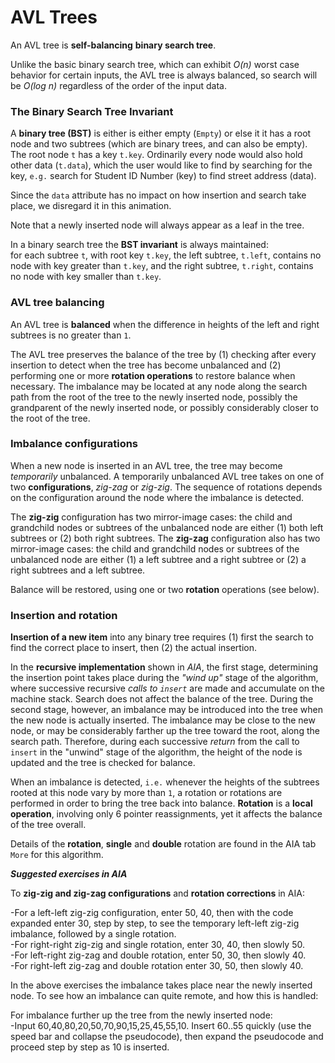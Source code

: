 # AVL Trees

An AVL tree is **self-balancing** **binary search tree**.

Unlike the basic binary search tree, which can exhibit *O(n)* worst case behavior for certain inputs, the AVL tree is always balanced, so search will be *O(log n)*
regardless of the order of the input data. 

### The Binary Search Tree Invariant

A **binary tree (BST)** is either is either empty (`Empty`) or else it
it has a root node and two subtrees (which are binary trees, and can also be empty).
The root node `t` has a key `t.key`. Ordinarily every node would also
hold other data (`t.data`), which the user would like to find by
searching for the key, `e.g.` search for Student ID Number (key) to find street address (data).  

Since the `data` attribute has no impact on 
how insertion and search take place, we disregard it in this animation.
	

Note that a newly inserted node will always appear as a leaf
in the tree. 
		
In a binary search tree the **BST invariant** is always maintained:\
for each 
subtree `t`, with root key `t.key`, the left subtree, `t.left`, 
contains no node with key greater than `t.key`, and the right subtree,
`t.right`, contains no node with key smaller than `t.key`.

### AVL tree balancing 

An AVL tree is **balanced** when the difference in heights of the left and right subtrees is no greater than `1`. 



The AVL tree preserves the balance of the tree by (1) checking after every insertion to detect
when the tree has become unbalanced
and (2) performing one or more **rotation operations** to restore balance when necessary.
The imbalance may be located at
any node along the search path from the root of the tree to the newly inserted node, possibly the grandparent of the newly inserted node, or 
possibly 
considerably closer to the root of the tree.



### Imbalance configurations 

When a new node is inserted in an AVL tree, the tree may become *temporarily* unbalanced. 
A temporarily unbalanced AVL tree takes on one of two **configurations**, *zig-zag* or *zig-zig*. The 
sequence of rotations depends on the configuration around the node where the imbalance is detected. 


The **zig-zig** configuration has two mirror-image cases: the child and grandchild nodes or subtrees of the unbalanced node are 
either (1) both left subtrees or (2) both right subtrees. The **zig-zag** configuration also has two mirror-image cases: the child and grandchild nodes or subtrees of the unbalanced node are 
either (1) a left subtree and a right subtree or (2) a right subtrees and a left subtree.



 

Balance will be restored, using one or two **rotation**
operations (see below).

### Insertion and rotation





**Insertion of a new item** into any binary tree requires (1) first the search to find the correct place to insert, then (2) the actual insertion. 

In the **recursive implementation** shown in *AIA*, the first stage, determining  
the insertion point takes place
during the *"wind up"* stage of the algorithm, where successive recursive *calls to `insert`* are made and accumulate on the machine stack.  Search does not
affect the balance of the tree.  During the second stage, however, an imbalance may be introduced into the tree when the new node is actually inserted. The imbalance may be close to the new node, or may be 
considerably farther up the tree toward the root, along the search path.  Therefore, during each successive *return* from the call to `insert`
 in the "unwind" stage of the algorithm, the height of the node is updated and the tree is checked for balance.  

When an imbalance is detected, `i.e.` whenever the heights of the subtrees rooted at this node vary by more than `1`, 
a rotation 
or rotations are performed in order to bring the tree back into balance.  **Rotation** is a **local operation**, involving only 6 pointer reassignments,
yet it affects the balance of the tree overall.  

Details of the **rotation**, **single** and **double** rotation are found in the AIA tab `More` for this algorithm.  

 



_**Suggested exercises in AIA**_

To **zig-zig and zig-zag configurations** and **rotation corrections** in AIA: 

-For a left-left zig-zig configuration, enter 50, 40, then with the code expanded enter 30, step by step, to see the temporary left-left zig-zig imbalance, followed by a single rotation.\
-For right-right zig-zig and single rotation, enter 30, 40, then slowly 50.\
-For left-right zig-zag and double rotation, enter 50, 30, then slowly 40.\
-For right-left zig-zag and double rotation enter 30, 50, then slowly 40.

In the above exercises the imbalance takes place near the newly inserted node. To see how an imbalance can quite remote, and how this is handled:


For imbalance further up the tree from the newly inserted node:  
-Input 60,40,80,20,50,70,90,15,25,45,55,10.  Insert 60..55 quickly (use the speed bar and collapse the pseudocode), then expand the pseudocode and proceed step by step as 10 is inserted.

 
 
 
 
 
 
 
 
 
 
